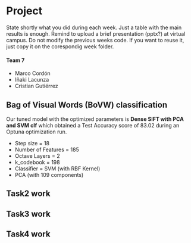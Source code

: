 # Project
State shortly what you did during each week. Just a table with the main results is enough. Remind to upload a brief presentation (pptx?) at virtual campus. Do not modify the previous weeks code. If you want to reuse it, just copy it on the corespondig week folder.

#### Team 7
* Marco Cordón
* Iñaki Lacunza
* Cristian Gutiérrez

## Bag of Visual Words (BoVW) classification
Our tuned model with the optimized parameters is **Dense SIFT with PCA and SVM clf** which obtained a Test Accuracy score of 83.02 during an Optuna optimization run.

- Step size = 18
- Number of Features = 185
- Octave Layers = 2
- k_codebook = 198
- Classifier = SVM (with RBF Kernel)
- PCA (with 109 components)

## Task2 work

## Task3 work

## Task4 work

